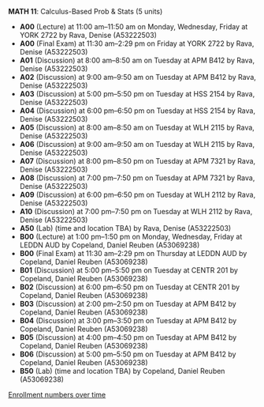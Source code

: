 **MATH 11**: Calculus-Based Prob & Stats (5 units)

- **A00** (Lecture) at 11:00 am–11:50 am on Monday, Wednesday, Friday at YORK 2722 by Rava, Denise (A53222503)
- **A00** (Final Exam) at 11:30 am–2:29 pm on Friday at YORK 2722 by Rava, Denise (A53222503)
- **A01** (Discussion) at 8:00 am–8:50 am on Tuesday at APM B412 by Rava, Denise (A53222503)
- **A02** (Discussion) at 9:00 am–9:50 am on Tuesday at APM B412 by Rava, Denise (A53222503)
- **A03** (Discussion) at 5:00 pm–5:50 pm on Tuesday at HSS 2154 by Rava, Denise (A53222503)
- **A04** (Discussion) at 6:00 pm–6:50 pm on Tuesday at HSS 2154 by Rava, Denise (A53222503)
- **A05** (Discussion) at 8:00 am–8:50 am on Tuesday at WLH 2115 by Rava, Denise (A53222503)
- **A06** (Discussion) at 9:00 am–9:50 am on Tuesday at WLH 2115 by Rava, Denise (A53222503)
- **A07** (Discussion) at 8:00 pm–8:50 pm on Tuesday at APM 7321 by Rava, Denise (A53222503)
- **A08** (Discussion) at 7:00 pm–7:50 pm on Tuesday at APM 7321 by Rava, Denise (A53222503)
- **A09** (Discussion) at 6:00 pm–6:50 pm on Tuesday at WLH 2112 by Rava, Denise (A53222503)
- **A10** (Discussion) at 7:00 pm–7:50 pm on Tuesday at WLH 2112 by Rava, Denise (A53222503)
- **A50** (Lab) (time and location TBA) by Rava, Denise (A53222503)
- **B00** (Lecture) at 1:00 pm–1:50 pm on Monday, Wednesday, Friday at LEDDN AUD by Copeland, Daniel Reuben (A53069238)
- **B00** (Final Exam) at 11:30 am–2:29 pm on Thursday at LEDDN AUD by Copeland, Daniel Reuben (A53069238)
- **B01** (Discussion) at 5:00 pm–5:50 pm on Tuesday at CENTR 201 by Copeland, Daniel Reuben (A53069238)
- **B02** (Discussion) at 6:00 pm–6:50 pm on Tuesday at CENTR 201 by Copeland, Daniel Reuben (A53069238)
- **B03** (Discussion) at 2:00 pm–2:50 pm on Tuesday at APM B412 by Copeland, Daniel Reuben (A53069238)
- **B04** (Discussion) at 3:00 pm–3:50 pm on Tuesday at APM B412 by Copeland, Daniel Reuben (A53069238)
- **B05** (Discussion) at 4:00 pm–4:50 pm on Tuesday at APM B412 by Copeland, Daniel Reuben (A53069238)
- **B06** (Discussion) at 5:00 pm–5:50 pm on Tuesday at APM B412 by Copeland, Daniel Reuben (A53069238)
- **B50** (Lab) (time and location TBA) by Copeland, Daniel Reuben (A53069238)

[Enrollment numbers over time](./MATH11.tsv)
